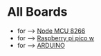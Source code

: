 # All Boards

- for --> [Node MCU 8266](Node-MCU-8266.md)
- for --> [Raspberry pi pico w](Raspberry-pi-pico-w.md)
- for --> [ARDUINO](https://github.com/akashdip2001/Remote-LED-Blink/tree/main/Arduino%20boards%20with%20NO%20wifi)
